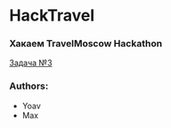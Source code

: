 # HackTravel

### Хакаем TravelMoscow Hackathon

[Задача №3](https://travelhack.moscow/task/panorama)

### Authors: 
- Yoav
- Max
